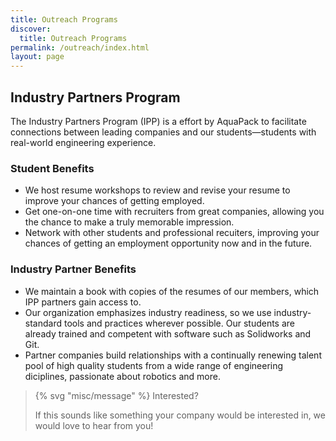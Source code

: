 ```yaml
---
title: Outreach Programs
discover:
  title: Outreach Programs
permalink: /outreach/index.html
layout: page
---
```

## Industry Partners Program
The Industry Partners Program (IPP) is a effort by AquaPack to facilitate connections between leading companies and our students—students with real-world engineering experience.

### Student Benefits
- We host resume workshops to review and revise your resume to improve your chances of getting employed.
- Get one-on-one time with recruiters from great companies, allowing you the chance to make a truly memorable impression.
- Network with other students and professional recuiters, improving your chances of getting an employment opportunity now and in the future.

### Industry Partner Benefits
- We maintain a book with copies of the resumes of our members, which IPP partners gain access to.
- Our organization emphasizes industry readiness, so we use industry-standard tools and practices wherever possible. Our students are already trained and competent with software such as Solidworks and Git.
- Partner companies build relationships with a continually renewing talent pool of high quality students from a wide range of engineering diciplines, passionate about robotics and more.

> {% svg "misc/message" %} Interested?
>
> If this sounds like something your company would be interested in, we would love to hear from you!
